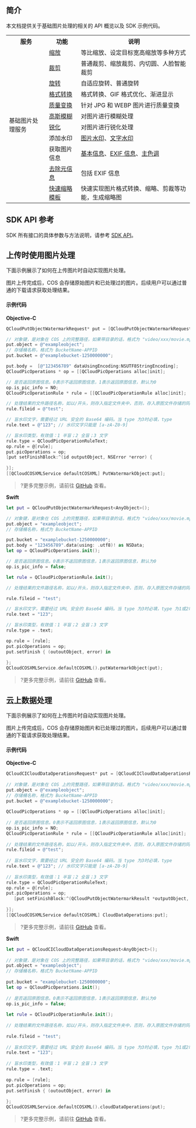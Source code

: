 ## 简介


本文档提供关于基础图片处理的相关的 API 概览以及 SDK 示例代码。

<table>
   <tr>
      <th>服务</td>
      <th>功能</td>
      <th>说明</td>
   </tr>
   <tr>
      <td rowspan=11>基础图片处理服务</td>
      <td><a href="https://cloud.tencent.com/document/product/436/44880">缩放</a></td>
      <td>等比缩放、设定目标宽高缩放等多种方式</td>
   </tr>
   <tr>
      <td><a href="https://cloud.tencent.com/document/product/436/44881">裁剪</a></td>
      <td>普通裁剪、缩放裁剪、内切圆、人脸智能裁剪</td>
   </tr>
   <tr>
      <td><a href="https://cloud.tencent.com/document/product/436/44882">旋转</a></td>
      <td>自适应旋转、普通旋转</td>
   </tr>
   <tr>
      <td><a href="https://cloud.tencent.com/document/product/436/44883">格式转换</a></td>
      <td>格式转换、GIF 格式优化、渐进显示</td>
   </tr>
   <tr>
      <td><a href="https://cloud.tencent.com/document/product/436/44884">质量变换</a></td>
      <td>针对 JPG 和 WEBP 图片进行质量变换</td>
   </tr>
   <tr>
      <td><a href="https://cloud.tencent.com/document/product/436/44885">高斯模糊</a></td>
      <td>对图片进行模糊处理</td>
   </tr>
   <tr>
      <td><a href="https://cloud.tencent.com/document/product/436/44886">锐化</a></td>
      <td>对图片进行锐化处理</td>
   </tr>
   <tr>
      <td>添加水印</td>
      <td><a href="https://cloud.tencent.com/document/product/436/44887">图片水印</a>、<a href="https://cloud.tencent.com/document/product/436/44888">文字水印</a></td>
   </tr>
   <tr>
      <td>获取图片信息</td>
      <td><a href="https://cloud.tencent.com/document/product/436/44889">基本信息</a>、<a href="https://cloud.tencent.com/document/product/436/44890">EXIF 信息</a>、<a href="https://cloud.tencent.com/document/product/436/44891">主色调</a></td>
   </tr>
   <tr>
      <td><a href="https://cloud.tencent.com/document/product/436/44892">去除元信息</a></td>
      <td>包括 EXIF 信息</td>
   </tr>
   <tr>
      <td><a href="https://cloud.tencent.com/document/product/436/44893">快速缩略模板</a></td>
      <td>快速实现图片格式转换、缩略、剪裁等功能，生成缩略图</td>
   </tr>
</table>


## SDK API 参考

SDK 所有接口的具体参数与方法说明，请参考 [SDK API](https://cos-ios-sdk-doc-1253960454.file.myqcloud.com/)。

## 上传时使用图片处理

下面示例展示了如何在上传图片时自动实现图片处理。

图片上传完成后，COS 会存储原始图片和已处理过的图片。后续用户可以通过普通的下载请求获取处理结果。

#### 示例代码
**Objective-C**

[//]: # (.cssg-snippet-upload-with-pic-operation)
```objective-c
QCloudPutObjectWatermarkRequest* put = [QCloudPutObjectWatermarkRequest new];

// 对象键，是对象在 COS 上的完整路径，如果带目录的话，格式为 "video/xxx/movie.mp4"
put.object = @"exampleobject";
// 存储桶名称，格式为 BucketName-APPID
put.bucket = @"examplebucket-1250000000";

put.body =  [@"123456789" dataUsingEncoding:NSUTF8StringEncoding];
QCloudPicOperations * op = [[QCloudPicOperations alloc]init];

// 是否返回原图信息。0表示不返回原图信息，1表示返回原图信息，默认为0
op.is_pic_info = NO;
QCloudPicOperationRule * rule = [[QCloudPicOperationRule alloc]init];

// 处理结果的文件路径名称，如以/开头，则存入指定文件夹中，否则，存入原图文件存储的同目录
rule.fileid = @"test";

// 盲水印文字，需要经过 URL 安全的 Base64 编码。当 type 为3时必填，type
rule.text = @"123"; // 水印文字只能是 [a-zA-Z0-9]

// 盲水印类型，有效值：1 半盲；2 全盲；3 文字
rule.type = QCloudPicOperationRuleText;
op.rule = @[rule];
put.picOperations = op;
[put setFinishBlock:^(id outputObject, NSError *error) {
   
}];
[[QCloudCOSXMLService defaultCOSXML] PutWatermarkObject:put];
```

>?更多完整示例，请前往 [GitHub](https://github.com/tencentyun/cos-snippets/tree/master/iOS/Objc/Examples/cases/PictureOperation.m) 查看。


**Swift**

[//]: # (.cssg-snippet-upload-with-pic-operation)
```swift
let put = QCloudPutObjectWatermarkRequest<AnyObject>();

// 对象键，是对象在 COS 上的完整路径，如果带目录的话，格式为 "video/xxx/movie.mp4"
put.object = "exampleobject";
// 存储桶名称，格式为 BucketName-APPID

put.bucket = "examplebucket-1250000000";
put.body = "123456789".data(using: .utf8)! as NSData;
let op = QCloudPicOperations.init();

// 是否返回原图信息。0表示不返回原图信息，1表示返回原图信息，默认为0
op.is_pic_info = false;

let rule = QCloudPicOperationRule.init();

// 处理结果的文件路径名称，如以/开头，则存入指定文件夹中，否则，存入原图文件存储的同目录

rule.fileid = "test";

// 盲水印文字，需要经过 URL 安全的 Base64 编码。当 type 为3时必填，type 为1或2时无效。
rule.text = "123";

// 盲水印类型，有效值：1 半盲；2 全盲；3 文字
rule.type = .text;

op.rule = [rule];
put.picOperations = op;
put.setFinish { (outoutObject, error) in
    
};
QCloudCOSXMLService.defaultCOSXML().putWatermarkObject(put);
```

>?更多完整示例，请前往 [GitHub](https://github.com/tencentyun/cos-snippets/tree/master/iOS/Swift/Examples/cases/PictureOperation.swift) 查看。


## 云上数据处理

下面示例展示了如何在上传图片时自动实现图片处理。

图片上传完成后，COS 会存储原始图片和已处理过的图片。后续用户可以通过普通的下载请求获取处理结果。

#### 示例代码
**Objective-C**

[//]: # (.cssg-snippet-process-with-pic-operation)
```objective-c
QCloudCICloudDataOperationsRequest* put = [QCloudCICloudDataOperationsRequest new];
    
// 对象键，是对象在 COS 上的完整路径，如果带目录的话，格式为 "video/xxx/movie.mp4"
put.object = @"exampleobject";
// 存储桶名称，格式为 BucketName-APPID
put.bucket = @"examplebucket-1250000000";
    
QCloudPicOperations * op = [[QCloudPicOperations alloc]init];
    
// 是否返回原图信息。0表示不返回原图信息，1表示返回原图信息，默认为0
op.is_pic_info = NO;
QCloudPicOperationRule * rule = [[QCloudPicOperationRule alloc]init];
    
// 处理结果的文件路径名称，如以/开头，则存入指定文件夹中，否则，存入原图文件存储的同目录
rule.fileid = @"test";
    
// 盲水印文字，需要经过 URL 安全的 Base64 编码。当 type 为3时必填，type
rule.text = @"123"; // 水印文字只能是 [a-zA-Z0-9]
    
// 盲水印类型，有效值：1 半盲；2 全盲；3 文字
rule.type = QCloudPicOperationRuleText;
op.rule = @[rule];
put.picOperations = op;
   [put setFinishBlock:^(QCloudPutObjectWatermarkResult *outputObject, NSError *error) {
       
}];
[[QCloudCOSXMLService defaultCOSXML] CloudDataOperations:put];
```

>?更多完整示例，请前往 [GitHub](https://github.com/tencentyun/cos-snippets/tree/master/iOS/Objc/Examples/cases/PictureOperation.m) 查看。


**Swift**

[//]: # (.cssg-snippet-process-with-pic-operation)
```swift
let put = QCloudCICloudDataOperationsRequest<AnyObject>();
        
// 对象键，是对象在 COS 上的完整路径，如果带目录的话，格式为 "video/xxx/movie.mp4"
put.object = "exampleobject";
// 存储桶名称，格式为 BucketName-APPID
        
put.bucket = "examplebucket-1250000000";
let op = QCloudPicOperations.init();
        
// 是否返回原图信息。0表示不返回原图信息，1表示返回原图信息，默认为0
op.is_pic_info = false;
        
let rule = QCloudPicOperationRule.init();
        
// 处理结果的文件路径名称，如以/开头，则存入指定文件夹中，否则，存入原图文件存储的同目录
        
rule.fileid = "test";
        
// 盲水印文字，需要经过 URL 安全的 Base64 编码。当 type 为3时必填，type 为1或2时无效。
rule.text = "123";
        
// 盲水印类型，有效值：1 半盲；2 全盲；3 文字
rule.type = .text;
        
op.rule = [rule];
put.picOperations = op;
put.setFinish { (outoutObject, error) in
            
};
QCloudCOSXMLService.defaultCOSXML().cloudDataOperations(put);
```

>?更多完整示例，请前往 [GitHub](https://github.com/tencentyun/cos-snippets/tree/master/iOS/Swift/Examples/cases/PictureOperation.swift) 查看。

